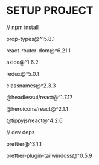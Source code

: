 # SETUP PROJECT

// npm install

prop-types@^15.8.1

react-router-dom@^6.21.1

axios@^1.6.2

redux@^5.0.1

classnames@^2.3.3

@headlessui/react@^1.7.17

@heroicons/react@^2.1.1

@tippyjs/react@^4.2.6

// dev deps

prettier@^3.1.1

prettier-plugin-tailwindcss@^0.5.9

